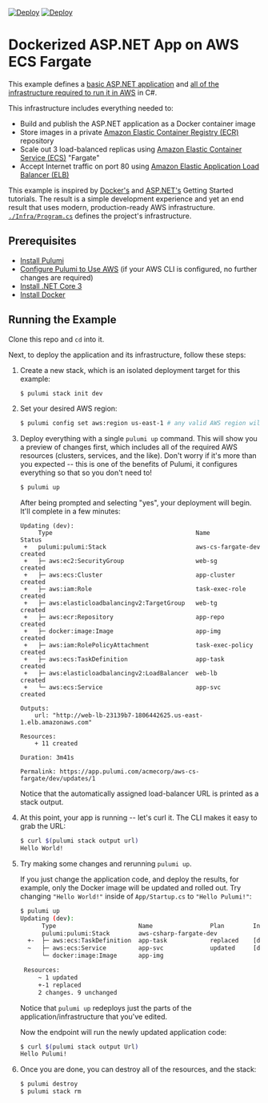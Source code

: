[![Deploy](../.buttons/deploy-with-pulumi-dark.svg)](https://app.pulumi.com/new?template=https://github.com/pulumi/examples/blob/master/aws-cs-fargate/README.md#gh-light-mode-only)
[![Deploy](../.buttons/deploy-with-pulumi-light.svg)](https://app.pulumi.com/new?template=https://github.com/pulumi/examples/blob/master/aws-cs-fargate/README.md#gh-dark-mode-only)

# Dockerized ASP.NET App on AWS ECS Fargate

This example defines a [basic ASP.NET application](./App) and
[all of the infrastructure required to run it in AWS](./Infra) in C#.

This infrastructure includes everything needed to:

* Build and publish the ASP.NET application as a Docker container image
* Store images in a private [Amazon Elastic Container Registry (ECR)](https://aws.amazon.com/ecr/) repository
* Scale out 3 load-balanced replicas using [Amazon Elastic Container Service (ECS)](https://aws.amazon.com/ecs/) "Fargate"
* Accept Internet traffic on port 80 using [Amazon Elastic Application Load Balancer (ELB)](https://aws.amazon.com/elasticloadbalancing/)

This example is inspired by [Docker's](https://docs.docker.com/get-started/) and
[ASP.NET's](https://docs.microsoft.com/en-us/aspnet/core/getting-started/?view=aspnetcore-3.1) Getting Started
tutorials. The result is a simple development experience and yet an end result that uses modern, production-ready AWS
infrastructure. [`./Infra/Program.cs`](./Infra/Program.cs) defines the project's infrastructure.

## Prerequisites

* [Install Pulumi](https://www.pulumi.com/docs/get-started/install/)
* [Configure Pulumi to Use AWS](https://www.pulumi.com/docs/intro/cloud-providers/aws/setup/) (if your AWS CLI is configured, no further changes are required)
* [Install .NET Core 3](https://dotnet.microsoft.com/download)
* [Install Docker](https://docs.docker.com/install/)

## Running the Example

Clone this repo and `cd` into it.

Next, to deploy the application and its infrastructure, follow these steps:

1. Create a new stack, which is an isolated deployment target for this example:

    ```bash
    $ pulumi stack init dev
    ```

2. Set your desired AWS region:

    ```bash
    $ pulumi config set aws:region us-east-1 # any valid AWS region will work
    ```

3. Deploy everything with a single `pulumi up` command. This will show you a preview of changes first, which
   includes all of the required AWS resources (clusters, services, and the like). Don't worry if it's more than
   you expected -- this is one of the benefits of Pulumi, it configures everything so that so you don't need to!

    ```bash
    $ pulumi up
    ```

    After being prompted and selecting "yes", your deployment will begin. It'll complete in a few minutes:

    ```
    Updating (dev):
         Type                                        Name                Status
     +   pulumi:pulumi:Stack                         aws-cs-fargate-dev  created
     +   ├─ aws:ec2:SecurityGroup                    web-sg              created
     +   ├─ aws:ecs:Cluster                          app-cluster         created
     +   ├─ aws:iam:Role                             task-exec-role      created
     +   ├─ aws:elasticloadbalancingv2:TargetGroup   web-tg              created
     +   ├─ aws:ecr:Repository                       app-repo            created
     +   ├─ docker:image:Image                       app-img             created
     +   ├─ aws:iam:RolePolicyAttachment             task-exec-policy    created
     +   ├─ aws:ecs:TaskDefinition                   app-task            created
     +   ├─ aws:elasticloadbalancingv2:LoadBalancer  web-lb              created
     +   └─ aws:ecs:Service                          app-svc             created

    Outputs:
        url: "http://web-lb-23139b7-1806442625.us-east-1.elb.amazonaws.com"

    Resources:
        + 11 created

    Duration: 3m41s

    Permalink: https://app.pulumi.com/acmecorp/aws-cs-fargate/dev/updates/1
    ```

   Notice that the automatically assigned load-balancer URL is printed as a stack output.

4. At this point, your app is running -- let's curl it. The CLI makes it easy to grab the URL:

    ```bash
    $ curl $(pulumi stack output url)
    Hello World!
    ```

5. Try making some changes and rerunning `pulumi up`.

   If you just change the application code, and deploy the results, for example, only the Docker image
   will be updated and rolled out. Try changing `"Hello World!"` inside of `App/Startup.cs` to `"Hello Pulumi!"`:

   ```bash
   $ pulumi up
   Updating (dev):
         Type                       Name                Plan        Info
         pulumi:pulumi:Stack        aws-csharp-fargate-dev
     +-  ├─ aws:ecs:TaskDefinition  app-task            replaced    [diff: ~containerDefinitions]
     ~   ├─ aws:ecs:Service         app-svc             updated     [diff: ~taskDefinition]
         └─ docker:image:Image      app-img

    Resources:
        ~ 1 updated
        +-1 replaced
        2 changes. 9 unchanged
   ```

   Notice that `pulumi up` redeploys just the parts of the application/infrastructure that you've edited.

   Now the endpoint will run the newly updated application code:

    ```bash
    $ curl $(pulumi stack output Url)
    Hello Pulumi!
    ```

6. Once you are done, you can destroy all of the resources, and the stack:

    ```bash
    $ pulumi destroy
    $ pulumi stack rm
    ```
